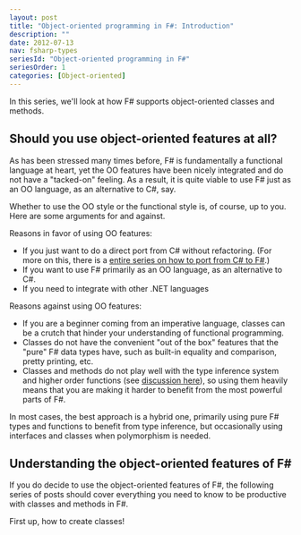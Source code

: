 ```yaml
---
layout: post
title: "Object-oriented programming in F#: Introduction"
description: ""
date: 2012-07-13
nav: fsharp-types
seriesId: "Object-oriented programming in F#"
seriesOrder: 1
categories: [Object-oriented]
---
```


In this series, we'll look at how F# supports object-oriented classes and methods.

## Should you use object-oriented features at all?

As has been stressed many times before, F# is fundamentally a functional language at heart, yet the OO features have been nicely integrated and do not have a "tacked-on" feeling. As a result, it is quite viable to use F# just as an OO language, as an alternative to C#, say.

Whether to use the OO style or the functional style is, of course, up to you.  Here are some arguments for and against.

Reasons in favor of using OO features:

* If you just want to do a direct port from C# without refactoring. (For more on this, there is a [entire series on how to port from C# to F#](/series/porting-from-csharp.html).)
* If you want to use F# primarily as an OO language, as an alternative to C#.
* If you need to integrate with other .NET languages

Reasons against using OO features:

* If you are a beginner coming from an imperative language, classes can be a crutch that hinder your understanding of functional programming.
* Classes do not have the convenient "out of the box" features that the "pure" F# data types have, such as built-in equality and comparison, pretty printing, etc.
* Classes and methods do not play well with the type inference system and higher order functions (see [discussion here](/posts/type-extensions/#downsides-of-methods)), so using them heavily means that you are making it harder to benefit from the most powerful parts of F#.

In most cases, the best approach is a hybrid one, primarily using pure F# types and functions to benefit from type inference, but occasionally using interfaces and classes when polymorphism is needed.

## Understanding the object-oriented features of F# ##

If you do decide to use the object-oriented features of F#, the following series of posts should cover everything you need to know to be productive with classes and methods in F#.

First up, how to create classes!